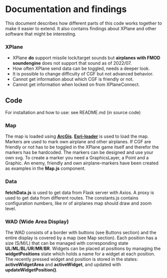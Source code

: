 # Documentation and findings
This document describes how different parts of this code works together to make it easier to extend.
It also contains findings about XPlane and other software that might be interesting.

### XPlane
- XPlane **do** support missile lock/target sounds but **airplanes with FMOD soundengine** does not support that sound as of 2022/07.
- How often XPlane send data can be toggled, needs a deeper look.
- It is possible to change difficulty of CGF but not advanced behavior.
- Cannot get information about which CGF is friendly or not.
- Cannot get information when locked on from XPlaneConnect.

## Code
For installation and how to use: see README.md (in source code) 

### Map
The map is loaded using **[ArcGis](https://developers.arcgis.com/javascript/latest/api-reference/)**. **[Esri-loader](https://github.com/Esri/esri-loader)** is used to load the map. Markers are used to mark own
airplane and other airplanes. If CGF are friendly or not has to be toggled in the XPlane game itself and
therefor the markers has be hardcoded. The markers can be designed and use your own svg.
To create a marker you need a GraphicsLayer, a Point and a Graphic.
An enemy, friendly and own airplane-markers have been created as examples in the **Map.js** component.

### Data
**fetchData.js** is used to get data from Flask server with Axios. A proxy is used to get data from different routes.
The constants.js contains configuration numbers, like nr of airplanes map should draw and zoom level.

### WAD (Wide Area Display)
The WAD consists of a border with buttons (see Buttons section) and the entire display is covered by a map (see Map section).
Each position has a size (S/M/L) that can be managed with corresponding state **UL**/**ML**/**BL**/**UR**/**MR**/**BR**.
Widgets can be placed at positions by managing the **widgetPositions** state which holds a name for a widget at each position.
The recently pressed widget and position is stored in the states: **activeWidgetArea** and **activeWidget**, and updated with
**updateWidgetPosition()**.